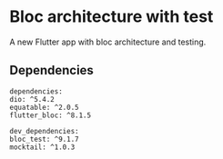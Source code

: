
# Bloc architecture with test

A new Flutter app with bloc architecture and testing.

## Dependencies

```
dependencies:  
dio: ^5.4.2  
equatable: ^2.0.5  
flutter_bloc: ^8.1.5  
```

```
dev_dependencies:  
bloc_test: ^9.1.7  
mocktail: ^1.0.3
```

